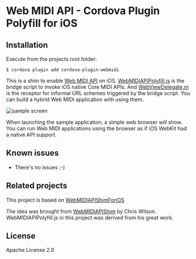 Web MIDI API - Cordova Plugin Polyfill for iOS
====================
## Installation

Execute from the projects root folder:

    $ cordova plugin add cordova-plugin-webmidi

This is a shim to enable [Web MIDI API](http://www.w3.org/TR/webmidi/) on iOS. [WebMIDIAPIPolyfill.js](WebMIDIAPIPolyfill/WebMIDIAPIPolyfill.js) is the bridge script to invoke iOS native Core MIDI APIs. And [WebViewDelegate.m](WebMIDIAPIPolyfill/WebViewDelegate.m) is the receptor for informal URL schemes triggered by the bridge script. You can build a hybrid Web MIDI application with using them.

![sample screen](images/sample_screen.png)

When launching the sample application, a simple web browser will show. You can run Web MIDI applications using the browser as if iOS WebKit had a native API support.

Known issues
--------------------
* There's no issues ;-)

Related projects
--------------------
This project is based on [WebMIDIAPIShimForiOS](https://github.com/mizuhiki/WebMIDIAPIShimForiOS)

The idea was brought from [WebMIDIAPIShim](https://github.com/cwilso/WebMIDIAPIShim) by Chris Wilson. WebMIDIAPIPolyfill.js in this project was derived from his great work.

License
--------------------
Apache License 2.0
